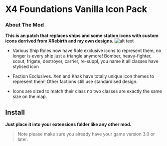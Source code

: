 # X4 Foundations Vanilla Icon Pack
### About The Mod
**This is an patch that replaces ships and some station icons with custom icons derrived from XRebirth and my own designs.**
![alt text](https://i.imgur.com/gKHSotk.png "Galaxy Map Icons: Oooo Fancy")

* Various Ship Roles now have Role exclusive icons to represent them, no longer is every ship just a triangle anymore! Bomber, heavy-fighter, scout, frigate, destroyer, carrier, re-suppl, you name it all classes have stylised icon

* Faction Exclusives. Xen and Khak have totally unique icon themes to represent them! Other factions still use standardised design.

* Icons are sized to match their class no two classes are exactly the same size on the map.

## Install
**Just place it into your extensions folder like any other mod.**
>Note please make sure you already have your game version 3.0 or later.
